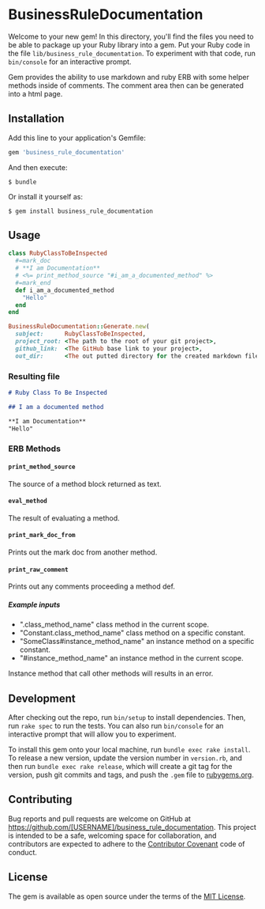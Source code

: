 # BusinessRuleDocumentation

Welcome to your new gem! In this directory, you'll find the files you need to be able to package up your Ruby library into a gem. Put your Ruby code in the file `lib/business_rule_documentation`. To experiment with that code, run `bin/console` for an interactive prompt.

Gem provides the ability to use markdown and ruby ERB with some helper methods inside of comments. The comment area then can be generated into a html page.

## Installation

Add this line to your application's Gemfile:

```ruby
gem 'business_rule_documentation'
```

And then execute:

    $ bundle

Or install it yourself as:

    $ gem install business_rule_documentation

## Usage

```ruby
class RubyClassToBeInspected
  #=mark_doc
  # **I am Documentation**
  # <%= print_method_source "#i_am_a_documented_method" %>
  #=mark_end
  def i_am_a_documented_method
    "Hello"
  end
end

BusinessRuleDocumentation::Generate.new(
  subject:      RubyClassToBeInspected, 
  project_root: <The path to the root of your git project>, 
  github_link:  <The GitHub base link to your project>,
  out_dir:      <The out putted directory for the created markdown file>).call
```

### Resulting file

```markdown
# Ruby Class To Be Inspected

## I am a documented method

**I am Documentation**
"Hello"

```

### ERB Methods

#### `print_method_source`
The source of a method block returned as text.

#### `eval_method`
The result of evaluating a method.

#### `print_mark_doc_from`
Prints out the mark doc from another method.

#### `print_raw_comment`
Prints out any comments proceeding a method def.

##### Example inputs

* ".class_method_name" class method in the current scope.
* "Constant.class_method_name" class method on a specific constant.
* "SomeClass#instance_method_name" an instance method on a specific constant.
* "#instance_method_name" an instance method in the current scope.

Instance method that call other methods will results in an error.

## Development

After checking out the repo, run `bin/setup` to install dependencies. Then, run `rake spec` to run the tests. You can also run `bin/console` for an interactive prompt that will allow you to experiment.

To install this gem onto your local machine, run `bundle exec rake install`. To release a new version, update the version number in `version.rb`, and then run `bundle exec rake release`, which will create a git tag for the version, push git commits and tags, and push the `.gem` file to [rubygems.org](https://rubygems.org).

## Contributing

Bug reports and pull requests are welcome on GitHub at https://github.com/[USERNAME]/business_rule_documentation. This project is intended to be a safe, welcoming space for collaboration, and contributors are expected to adhere to the [Contributor Covenant](contributor-covenant.org) code of conduct.


## License

The gem is available as open source under the terms of the [MIT License](http://opensource.org/licenses/MIT).

